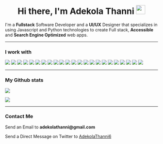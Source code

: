 <h1 align="center">Hi there, I'm Adekola Thanni <img src="https://raw.githubusercontent.com/MartinHeinz/MartinHeinz/master/wave.gif" width="30px" height="30px"></h1>

I'm a **Fullstack** Software Developer and a **UI/UX** Designer that specializes in using Javascript and Python technologies to create Full stack, **Accessible** and **Search Engine Optimized** web apps.

---

### I work with
<p>
  <img src="https://img.shields.io/badge/HTML-e34c26?logo=html5&logoColor=white&style=flat"/>
<img src="https://img.shields.io/badge/CSS-2965f1?logo=css3&logoColor=white&style=flat"/>
<img src="https://img.shields.io/badge/SCSS-cc6699?logo=sass&logoColor=white&style=flat"/>
<img src="https://img.shields.io/badge/Bootstrap-563d7c?logo=bootstrap&logoColor=white&style=flat"/>
<img src="https://img.shields.io/badge/Tailwind CSS-02acf0?logo=tailwind+css&logoColor=white&style=flat"/>
<img src="https://img.shields.io/badge/Javascript-F0DB4F?logo=javascript&logoColor=white&style=flat"/>
<img src="https://img.shields.io/badge/jQuery-0769ad?logo=jQuery&logoColor=white&style=flat"/>
  <img src="https://img.shields.io/badge/Typescript-007acc?logo=typescript&logoColor=white&style=flat"/>
  <img src="https://img.shields.io/badge/React-61DBFB?logo=react&logoColor=white&style=flat"/>
  <img src="https://img.shields.io/badge/Redux-764abc?logo=redux&logoColor=white&style=flat"/>
  <img src="https://img.shields.io/badge/Next JS-000000?logo=next.js&logoColor=white&style=flat"/>
  <img src="https://img.shields.io/badge/Node JS-3c873a?logo=node.js&logoColor=white&style=flat"/>
  <img src="https://img.shields.io/badge/Express JS-000000?logo=express&logoColor=white&style=flat"/>
  <img src="https://img.shields.io/badge/Python-FFD43B?logo=python&logoColor=white&style=flat"/>
  <img src="https://img.shields.io/badge/Django-092e20?logo=django&logoColor=white&style=flat"/>
  <img src="https://img.shields.io/badge/Mongo DB-4DB33D?logo=mongoDB&logoColor=white&style=flat"/>
  <img src="https://img.shields.io/badge/MySQL-00758F?logo=MySQL&logoColor=white&style=flat"/>
  <img src="https://img.shields.io/badge/Figma-e04a34?logo=figma&logoColor=white&style=flat"/>
  <img src="https://img.shields.io/badge/npm-CC3534?logo=npm&logoColor=white&style=flat"/>
  <img src="https://img.shields.io/badge/Git-3E2C00?logo=git&logoColor=white&style=flat"/>
  <img src="https://img.shields.io/badge/Firebase-FFCB2B?logo=firebase&logoColor=white&style=flat"/>
  <img src="https://img.shields.io/badge/Netlify-00AD9F?logo=netlify&logoColor=white&style=flat"/>
  <img src="https://img.shields.io/badge/Github-171515?logo=github&logoColor=white&style=flat"/>
</p>

----


### My Github stats
<p>
  <img src="https://github-readme-stats.vercel.app/api?username=AdekolaThanni&hide=contribs,prs&show_icons=true&theme=dark"/>
</p>
<p>
  <img src="https://github-readme-stats.vercel.app/api/top-langs/?username=AdekolaThanni&theme=dark"/>
</p>

---
### Contact Me
<p>Send an Email to <b>adekolathanni@gmail.com</b></p>
<p>Send a Direct Message on Twitter to <a href="https://twitter.com/AdekolaThanni6" target="_blank">AdekolaThanni6</a></p>
